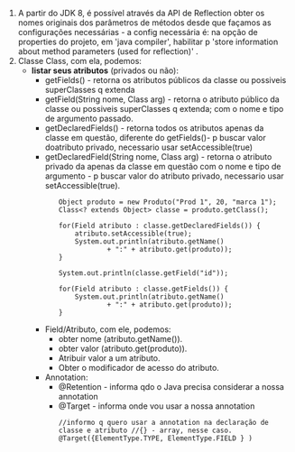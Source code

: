 <ol>
<li>
A partir do JDK 8, é possível através da API de Reflection obter os nomes originais dos parâmetros de métodos desde que façamos as configurações necessárias - a config necessária é: na opção de properties do projeto, em 'java compiler', habilitar p 'store information about method parameters (used for reflection)' .
</li>
<li>Classe Class, com ela, podemos:

<ul>
<li><b>listar seus atributos</b> (privados ou não):

<ul>
<li>getFields() - retorna os atributos públicos da classe ou possiveis superClasses q extenda
</li>
<li>getField(String nome, Class arg) - retorna o atributo público da classe ou possiveis superClasses q extenda; com o nome e tipo de argumento passado.
</li>
<li>getDeclaredFields() - retorna todos os atributos apenas da classe em questão, diferente do getFields()- p buscar valor doatributo privado, necessario usar setAccessible(true)
</li>
<li>getDeclaredField(String nome, Class arg) - retorna o atributo privado da apenas da classe em questão com o nome e tipo de argumento - p buscar valor do atributo privado, necessario usar setAccessible(true).
</li>
<ul>

```
Object produto = new Produto("Prod 1", 20, "marca 1");
Class<? extends Object> classe = produto.getClass();

for(Field atributo : classe.getDeclaredFields()) {
	atributo.setAccessible(true);
	System.out.println(atributo.getName() 
			+ ":" + atributo.get(produto));
}

System.out.println(classe.getField("id"));

for(Field atributo : classe.getFields()) {			
	System.out.println(atributo.getName() 
			+ ":" + atributo.get(produto));
}
```
</li>
</ul>

</li>
<li>Field/Atributo, com ele, podemos:
<ul>
<li>obter nome (atributo.getName()).</li>
<li>obter valor (atributo.get(produto)).</li>
<li>Atribuir valor a um atributo.</li>
<li>Obter o modificador de acesso do atributo.</li>
</ul>
</li>
<li>Annotation:
<ul>
<li>@Retention - informa qdo o Java precisa considerar a nossa annotation</li>
<li>@Target - informa onde vou usar a nossa annotation

```
//informo q quero usar a annotation na declaração de classe e atributo //{} - array, nesse caso.
@Target({ElementType.TYPE, ElementType.FIELD } )
```
</li>
</ul>
</li>
</ol>

